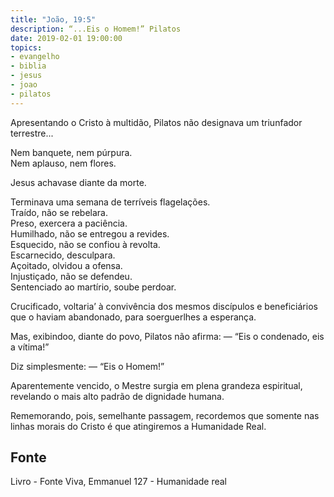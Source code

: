 ```yaml
---
title: "João, 19:5"
description: “...Eis o Homem!” Pilatos
date: 2019-02-01 19:00:00
topics: 
- evangelho
- biblia
- jesus
- joao
- pilatos
---
```


Apresentando o Cristo à multidão, Pilatos não designava um triunfador
terrestre...

Nem banquete, nem púrpura.  
Nem aplauso, nem flores.  

Jesus achava­se diante da morte.

Terminava uma semana de terríveis flagelações.  
Traído, não se rebelara.  
Preso, exercera a paciência.  
Humilhado, não se entregou a revides.  
Esquecido, não se confiou à revolta.  
Escarnecido, desculpara.  
Açoitado, olvidou a ofensa.  
Injustiçado, não se defendeu.  
Sentenciado ao martírio, soube perdoar.

Crucificado, voltaria’ à convivência dos mesmos discípulos e beneficiários
que o haviam abandonado, para soerguer­lhes a esperança.

Mas, exibindo­o, diante do povo, Pilatos não afirma: — “Eis o condenado,
eis a vítima!”

Diz simplesmente: — “Eis o Homem!”

Aparentemente vencido, o Mestre surgia em plena grandeza espiritual,
revelando o mais alto padrão de dignidade humana.

Rememorando, pois, semelhante passagem, recordemos que somente nas
linhas morais do Cristo é que atingiremos a Humanidade Real.


## Fonte
Livro - Fonte Viva, Emmanuel
127 - Humanidade real
